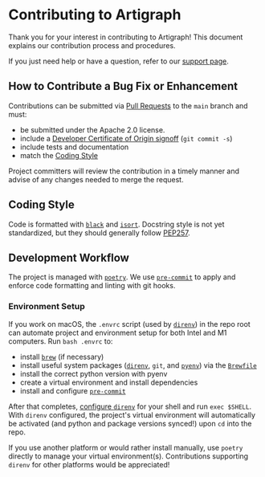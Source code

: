 # Contributing to Artigraph

Thank you for your interest in contributing to Artigraph! This document explains our contribution process and procedures.

If you just need help or have a question, refer to our [support page](SUPPORT.md).

## How to Contribute a Bug Fix or Enhancement

Contributions can be submitted via [Pull Requests](https://github.com/lfai/artigraph/issues) to the `main` branch and must:

- be submitted under the Apache 2.0 license.
- include a [Developer Certificate of Origin signoff](https://wiki.linuxfoundation.org/dco) (`git commit -s`)
- include tests and documentation
- match the [Coding Style](#coding-style)

Project committers will review the contribution in a timely manner and advise of any changes needed to merge the request.

## Coding Style

Code is formatted with [`black`](https://black.readthedocs.io/en/stable/) and [`isort`](https://pycqa.github.io/isort/). Docstring style is not yet standardized, but they should generally follow [PEP257](https://www.python.org/dev/peps/pep-0257/).

## Development Workflow

The project is managed with [`poetry`](https://python-poetry.org/). We use [`pre-commit`](https://pre-commit.com/) to apply and enforce code formatting and linting with git hooks.

### Environment Setup

If you work on macOS, the `.envrc` script (used by [`direnv`](https://direnv.net/)) in the repo root can automate project and environment setup for both Intel and M1 computers. Run `bash .envrc` to:
- install [`brew`](https://brew.sh/) (if necessary)
- install useful system packages ([`direnv`](https://direnv.net/), `git`, and [`pyenv`](https://github.com/pyenv/pyenv)) via the [`Brewfile`](Brewfile)
- install the correct python version with pyenv
- create a virtual environment and install dependencies
- install and configure [`pre-commit`](https://pre-commit.com/)

After that completes, [configure `direnv`](https://direnv.net/docs/hook.html) for your shell and run `exec $SHELL`. With `direnv` configured, the project's virtual environment will automatically be activated (and python and package versions synced!) upon `cd` into the repo.

If you use another platform or would rather install manually, use `poetry` directly to manage your virtual environment(s). Contributions supporting `direnv` for other platforms would be appreciated!
